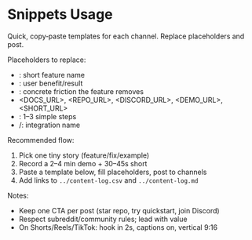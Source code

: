# Snippets Usage

Quick, copy‑paste templates for each channel. Replace placeholders and post.

Placeholders to replace:

- <FEATURE>: short feature name
- <OUTCOME>: user benefit/result
- <PAIN>: concrete friction the feature removes
- <DOCS_URL>, <REPO_URL>, <DISCORD_URL>, <DEMO_URL>, <SHORT_URL>
- <STEPS>: 1–3 simple steps
- <PROVIDER>/<GENERATOR>: integration name

Recommended flow:

1. Pick one tiny story (feature/fix/example)
2. Record a 2–4 min demo + 30–45s short
3. Paste a template below, fill placeholders, post to channels
4. Add links to `../content-log.csv` and `../content-log.md`

Notes:

- Keep one CTA per post (star repo, try quickstart, join Discord)
- Respect subreddit/community rules; lead with value
- On Shorts/Reels/TikTok: hook in 2s, captions on, vertical 9:16

